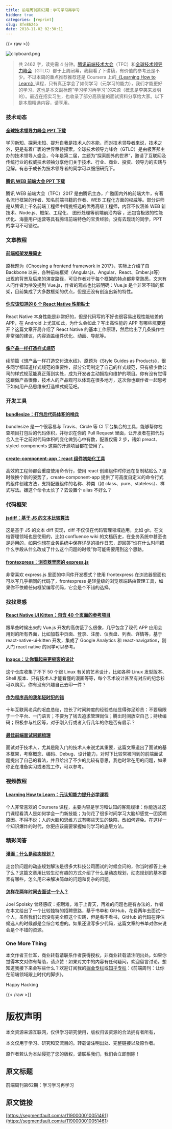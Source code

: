 ```yaml
---
title: 前端周刊第62期：学习学习再学习
hidden: true
categories: [reprint]
slug: 8fe8624b
date: 2018-11-02 02:30:11
---
```


{{< raw >}}
<p><span class="img-wrap"><img data-src="/img/bVQk0r?w=757&amp;h=427" src="https://static.alili.tech/img/bVQk0r?w=757&amp;h=427" alt="clipboard.png" title="clipboard.png" style="cursor:pointer;display:inline"></span></p><blockquote><p>&#x5171; 2462 &#x5B57;&#xFF0C;&#x8BFB;&#x5B8C;&#x9700; 4 &#x5206;&#x949F;&#x3002;<a href="http://gtlc.geekbang.org/" rel="nofollow noreferrer" target="_blank">&#x817E;&#x8BAF;&#x524D;&#x7AEF;&#x6280;&#x672F;&#x5927;&#x4F1A;</a>&#xFF08;TFC&#xFF09;&#x548C;<a href="http://tfc.alloyteam.com/ppt.html" rel="nofollow noreferrer" target="_blank">&#x5168;&#x7403;&#x6280;&#x672F;&#x9886;&#x5BFC;&#x529B;&#x5CF0;&#x4F1A;</a>&#xFF08;GTLC&#xFF09;&#x90FD;&#x4E8E;&#x4E0A;&#x5468;&#x95ED;&#x5E55;&#xFF0C;&#x6211;&#x7FFB;&#x770B;&#x4E86;&#x4E0B;&#x8BB2;&#x7A3F;&#xFF0C;&#x6709;&#x4EF7;&#x503C;&#x7684;&#x53C2;&#x8003;&#x8FD8;&#x662F;&#x4E0D;&#x5C11;&#x3002;&#x4E0D;&#x8FC7;&#x672C;&#x5468;&#x7684;&#x91CD;&#x70B9;&#x63A8;&#x8350;&#x63A8;&#x8350;&#x8FD8;&#x662F; Coursera &#x4E0A;&#x7684;<a href="https://www.coursera.org/learn/learning-how-to-learn" rel="nofollow noreferrer" target="_blank">&#x300A;Learning How to Learn&#x300B;</a>&#x8BFE;&#x7A0B;&#xFF0C;&#x53EA;&#x6709;&#x771F;&#x6B63;&#x5B66;&#x4F1A;&#x4E86;&#x5982;&#x4F55;&#x5B66;&#x4E60;&#xFF08;&#x5143;&#x5B66;&#x4E60;&#x7684;&#x80FD;&#x529B;&#xFF09;&#xFF0C;&#x6211;&#x4EEC;&#x624D;&#x80FD;&#x66F4;&#x597D;&#x7684;&#x5B66;&#x4E60;&#xFF0C;&#x8FD9;&#x4E5F;&#x662F;&#x672C;&#x6587;&#x526F;&#x6807;&#x9898;&#x201C;&#x5B66;&#x4E60;&#x5B66;&#x4E60;&#x518D;&#x5B66;&#x4E60;&#x201D;&#x7684;&#x6765;&#x6E90;&#xFF08;&#x6982;&#x5FF5;&#x662F;&#x674E;&#x7B11;&#x6765;&#x53D1;&#x660E;&#x7684;&#xFF09;&#x3002;&#x6700;&#x8FD1;&#x5728;&#x62DB;&#x5B9E;&#x4E60;&#x751F;&#xFF0C;&#x4E5F;&#x6536;&#x5F55;&#x4E86;&#x90E8;&#x5206;&#x9AD8;&#x8D28;&#x91CF;&#x7684;&#x9762;&#x8BD5;&#x8D44;&#x6599;&#x5206;&#x4EAB;&#x7ED9;&#x5927;&#x5BB6;&#x3002;&#x4EE5;&#x4E0B;&#x662F;&#x672C;&#x5468;&#x7CBE;&#x9009;&#x5185;&#x5BB9;&#xFF0C;&#x8BF7;&#x4EAB;&#x7528;&#x3002;</p></blockquote><h3 id="articleHeader0">&#x6280;&#x672F;&#x52A8;&#x6001;</h3><h4><a href="http://gtlc.geekbang.org/#schedule" rel="nofollow noreferrer" target="_blank">&#x5168;&#x7403;&#x6280;&#x672F;&#x9886;&#x5BFC;&#x529B;&#x5CF0;&#x4F1A; PPT &#x4E0B;&#x8F7D;</a></h4><p>&#x5B66;&#x4E60;&#x65B0;&#x77E5;&#x3001;&#x63A2;&#x7D22;&#x672A;&#x77E5;&#x3001;&#x63D0;&#x5347;&#x81EA;&#x6211;&#x662F;&#x6280;&#x672F;&#x4EBA;&#x7684;&#x672C;&#x80FD;&#xFF0C;&#x800C;&#x5BF9;&#x6280;&#x672F;&#x9886;&#x5BFC;&#x8005;&#x6765;&#x8BF4;&#xFF0C;&#x6280;&#x672F;&#x4E4B;&#x5916;&#xFF0C;&#x66F4;&#x662F;&#x6709;&#x7740;&#x5E7F;&#x88A4;&#x7684;&#x4E16;&#x754C;&#x4E9F;&#x5F85;&#x63A2;&#x7D22;&#x3002;&#x5168;&#x7403;&#x6280;&#x672F;&#x9886;&#x5BFC;&#x529B;&#x5CF0;&#x4F1A;&#xFF08;GTLC&#xFF09;&#x662F;&#x7531;&#x6781;&#x5BA2;&#x90A6;&#x4E3B;&#x529E;&#x7684;&#x6280;&#x672F;&#x9886;&#x5BFC;&#x4EBA;&#x76DB;&#x4F1A;&#xFF0C;&#x4ECA;&#x5E74;&#x662F;&#x7B2C;&#x4E8C;&#x5C4A;&#xFF0C;&#x4E3B;&#x9898;&#x4E3A;&#x201C;&#x63A2;&#x7D22;&#x5706;&#x5916;&#x7684;&#x4E16;&#x754C;&#x201D;&#xFF0C;&#x9080;&#x8BF7;&#x4E86;&#x4E92;&#x8054;&#x7F51;&#x53CA;&#x4F20;&#x7EDF;&#x884C;&#x4E1A;&#x7684;&#x6743;&#x5A01;&#x6280;&#x672F;&#x9886;&#x8896;&#x5206;&#x4EAB;&#x4ED6;&#x4EEC;&#x5173;&#x4E8E;&#x6280;&#x672F;&#x3001;&#x884C;&#x4E1A;&#x3001;&#x5546;&#x4E1A;&#x3001;&#x6295;&#x8D44;&#x3001;&#x9886;&#x5BFC;&#x529B;&#x7684;&#x5B9E;&#x8DF5;&#x4E0E;&#x89C1;&#x89E3;&#x3002;&#x6709;&#x5FD7;&#x4E8E;&#x6210;&#x957F;&#x4E3A;&#x6280;&#x672F;&#x9886;&#x5BFC;&#x8005;&#x7684;&#x540C;&#x5B66;&#x53EF;&#x4EE5;&#x7EC6;&#x7EC6;&#x7814;&#x7A76;&#x4E0B;&#x3002;</p><h4><a href="http://tfc.alloyteam.com/ppt.html" rel="nofollow noreferrer" target="_blank">&#x817E;&#x8BAF; WEB &#x524D;&#x7AEF;&#x5927;&#x4F1A; PPT &#x4E0B;&#x8F7D;</a></h4><p>&#x817E;&#x8BAF; WEB &#x524D;&#x7AEF;&#x5927;&#x4F1A;&#xFF08;TFC&#xFF09;2017 &#x662F;&#x7531;&#x817E;&#x8BAF;&#x4E3B;&#x529E;&#xFF0C;&#x5E7F;&#x9080;&#x56FD;&#x5185;&#x5916;&#x7684;&#x524D;&#x7AEF;&#x5927;&#x725B;&#xFF0C;&#x6709;&#x8457;&#x540D;&#x6D41;&#x884C;&#x6846;&#x67B6;&#x7684;&#x4F5C;&#x8005;&#x3001;&#x77E5;&#x540D;&#x524D;&#x7AEF;&#x4E66;&#x7C4D;&#x7684;&#x4F5C;&#x8005;&#x3001;WEB &#x5DE5;&#x7A0B;&#x5316;&#x65B9;&#x9762;&#x7684;&#x6743;&#x5A01;&#x7B49;&#x3002;&#x90E8;&#x5206;&#x8BB2;&#x5E08;&#x662F;&#x4ECE;&#x817E;&#x8BAF;&#x4E0A;&#x5343;&#x540D;&#x524D;&#x7AEF;&#x5DE5;&#x7A0B;&#x5E08;&#x4E2D;&#x7CBE;&#x6311;&#x7EC6;&#x9009;&#x7684;&#x4F18;&#x79C0;&#x9AD8;&#x7EA7;&#x5DE5;&#x7A0B;&#x5E08;&#xFF0C;&#x5185;&#x5BB9;&#x4E0D;&#x4EC5;&#x6DB5;&#x76D6; WEB &#x65B0;&#x6280;&#x672F;&#x3001;Node.js&#x3001;&#x6846;&#x67B6;&#x3001;&#x5DE5;&#x7A0B;&#x5316;&#x3001; &#x56FE;&#x5F62;&#x5904;&#x7406;&#x7B49;&#x524D;&#x7AEF;&#x524D;&#x6CBF;&#x5185;&#x5BB9; &#xFF0C;&#x8FD8;&#x5305;&#x542B;&#x6781;&#x81F4;&#x7684;&#x6027;&#x80FD;&#x4F18;&#x5316;&#x3001;&#x6D77;&#x91CF;&#x7528;&#x6237;&#x8FD0;&#x8425;&#x7B49;&#x5177;&#x6709;&#x817E;&#x8BAF;&#x524D;&#x7AEF;&#x7279;&#x8272;&#x7684;&#x5B9D;&#x8D35;&#x7ECF;&#x9A8C;&#x3002;&#x6CA1;&#x6709;&#x53BB;&#x73B0;&#x573A;&#x7684;&#x540C;&#x5B66;&#xFF0C;PPT &#x7684;&#x5B66;&#x4E60;&#x4E0D;&#x53EF;&#x9519;&#x8FC7;&#x3002;</p><h3 id="articleHeader1">&#x6587;&#x7AE0;&#x6559;&#x7A0B;</h3><h4><a href="https://medium.com/this-dot-labs/building-modern-web-applications-in-2017-791d2ef2e341" rel="nofollow noreferrer" target="_blank">&#x524D;&#x7AEF;&#x6846;&#x67B6;&#x53D1;&#x5C55;&#x7B80;&#x53F2;</a></h4><p>&#x539F;&#x6807;&#x9898;&#x4E3A;&#x300A;Choosing a frontend framework in&#xA0;2017&#x300B;&#xFF0C;&#x5B9E;&#x9645;&#x4E0A;&#x4ECB;&#x7ECD;&#x4E86;&#x81EA; Backbone &#x4EE5;&#x6765;&#xFF0C;&#x5404;&#x79CD;&#x524D;&#x7AEF;&#x6846;&#x67B6;&#xFF08;Angular.js&#x3001;Angular&#x3001;React&#x3001;Ember.js&#x7B49;&#xFF09;&#x51FA;&#x73B0;&#x7684;&#x80CC;&#x666F;&#x53CA;&#x540E;&#x6765;&#x7684;&#x6F14;&#x53D8;&#x8DEF;&#x5F84;&#xFF0C;&#x53EF;&#x89C1;&#x4F5C;&#x8005;&#x5BF9;&#x4E8E;&#x6BCF;&#x4E2A;&#x6846;&#x67B6;&#x7684;&#x7279;&#x70B9;&#x90FD;&#x975E;&#x5E38;&#x719F;&#x6089;&#xFF0C;&#x6587;&#x672B;&#x6709;&#x4EBA;&#x95EE;&#x4F5C;&#x8005;&#x4E3A;&#x5565;&#x6CA1;&#x63D0;&#x5230; Vue.js&#xFF0C;&#x4F5C;&#x8005;&#x7684;&#x89C2;&#x70B9;&#x4E5F;&#x6BD4;&#x8F83;&#x660E;&#x786E;&#xFF1A;Vue.js &#x662F;&#x4E2A;&#x975E;&#x5E38;&#x4E0D;&#x9519;&#x7684;&#x6846;&#x67B6;&#xFF0C;&#x76EE;&#x524D;&#x96C6;&#x6210;&#x4E86;&#x5927;&#x591A;&#x6570;&#x6846;&#x67B6;&#x7684;&#x4F18;&#x70B9;&#xFF0C;&#x4F46;&#x662F;&#x8FD8;&#x6CA1;&#x6709;&#x521B;&#x9020;&#x51FA;&#x65B0;&#x7684;&#x7279;&#x6027;&#x3002;</p><h4><a href="https://www.simplytechnologies.net/blog/2017/6/6/6-tips-you-want-to-know-about-react-native-performance" rel="nofollow noreferrer" target="_blank">&#x4F60;&#x5E94;&#x8BE5;&#x77E5;&#x9053;&#x7684; 6 &#x4E2A; React Native &#x6027;&#x80FD;&#x8D34;&#x58EB;</a></h4><p>React Native &#x672C;&#x8EAB;&#x6027;&#x80FD;&#x662F;&#x975E;&#x5E38;&#x597D;&#x7684;&#xFF0C;&#x4F46;&#x662F;&#x4EE3;&#x7801;&#x5199;&#x7684;&#x4E0D;&#x597D;&#x4E5F;&#x5F88;&#x5BB9;&#x6613;&#x51FA;&#x73B0;&#x6027;&#x80FD;&#x8F83;&#x5DEE;&#x7684; APP&#xFF0C;&#x5728; Android &#x4E0A;&#x5C24;&#x5176;&#x5982;&#x6B64;&#xFF0C;&#x4E3A;&#x4EC0;&#x4E48;&#x4F1A;&#x5982;&#x6B64;&#xFF1F;&#x5199;&#x51FA;&#x9AD8;&#x6027;&#x80FD;&#x7684; APP &#x6709;&#x54EA;&#x4E9B;&#x5751;&#x8981;&#x907F;&#x5F00;&#xFF1F;&#x8FD9;&#x7BC7;&#x6587;&#x7AE0;&#x5F00;&#x5C40;&#x4ECB;&#x7ECD;&#x4E86; React Native &#x7684;&#x57FA;&#x672C;&#x5DE5;&#x4F5C;&#x539F;&#x7406;&#xFF0C;&#x7136;&#x540E;&#x7ED9;&#x51FA;&#x4E86;&#x51E0;&#x6761;&#x64CD;&#x4F5C;&#x6027;&#x975E;&#x5E38;&#x5F3A;&#x7684;&#x5EFA;&#x8BAE;&#xFF0C;&#x5185;&#x5BB9;&#x6DB5;&#x76D6;&#x7EC4;&#x4EF6;&#x4F18;&#x5316;&#x3001;&#x52A8;&#x753B;&#x3001;&#x5BFC;&#x822A;&#x7B49;&#x3002;</p><h4><a href="https://seesparkbox.com/foundry/style_guides_as_products?utm_source=CSS-Weekly&amp;utm_campaign=Issue-271&amp;utm_medium=email" rel="nofollow noreferrer" target="_blank">&#x50CF;&#x4EA7;&#x54C1;&#x4E00;&#x6837;&#x6253;&#x9020;&#x6837;&#x5F0F;&#x89C4;&#x8303;</a></h4><p>&#x7EED;&#x524D;&#x7BC7;&#x300A;&#x60F3;&#x4EA7;&#x54C1;&#x4E00;&#x6837;&#x6253;&#x9020;&#x4EA4;&#x4ED8;&#x6D41;&#x6C34;&#x7EBF;&#x300B;&#xFF0C;&#x539F;&#x9898;&#x4E3A;&#x300A;Style Guides as Products&#x300B;&#xFF0C;&#x5F88;&#x591A;&#x540C;&#x5B66;&#x90FD;&#x77E5;&#x9053;&#x6837;&#x5F0F;&#x89C4;&#x8303;&#x7684;&#x91CD;&#x8981;&#x6027;&#xFF0C;&#x90E8;&#x5206;&#x516C;&#x53F8;&#x5236;&#x5B9A;&#x4E86;&#x81EA;&#x5DF1;&#x7684;&#x6837;&#x5F0F;&#x89C4;&#x8303;&#xFF0C;&#x53EA;&#x6709;&#x6781;&#x5C11;&#x6570;&#x516C;&#x53F8;&#x7684;&#x6837;&#x5F0F;&#x89C4;&#x8303;&#x80FD;&#x771F;&#x6B63;&#x843D;&#x5230;&#x5B9E;&#x5904;&#xFF0C;&#x6210;&#x4E3A;&#x5F00;&#x53D1;&#x8005;&#x4E3B;&#x52A8;&#x62E5;&#x62B1;&#x548C;&#x7EF4;&#x62A4;&#x7684;&#x9879;&#x76EE;&#x3002;&#x4F60;&#x6709;&#x6CA1;&#x6709;&#x89C9;&#x5F97;&#x8FD9;&#x8DDF;&#x505A;&#x4EA7;&#x54C1;&#x5F88;&#x50CF;&#xFF0C;&#x6280;&#x672F;&#x4EBA;&#x7684;&#x4EA7;&#x54C1;&#x89C2;&#x53EF;&#x4EE5;&#x4F53;&#x73B0;&#x5728;&#x5F88;&#x591A;&#x5730;&#x65B9;&#xFF0C;&#x8FD9;&#x6B21;&#x4F60;&#x4E5F;&#x8DDF;&#x4F5C;&#x8005;&#x4E00;&#x8D77;&#x601D;&#x8003;&#x4E0B;&#x5982;&#x4F55;&#x7528;&#x4EA7;&#x54C1;&#x601D;&#x7EF4;&#x6765;&#x6253;&#x9020;&#x6837;&#x5F0F;&#x89C4;&#x8303;&#x5427;&#x3002;</p><h3 id="articleHeader2">&#x5F00;&#x53D1;&#x5DE5;&#x5177;</h3><h4><a href="https://github.com/siddharthkp/bundlesize" rel="nofollow noreferrer" target="_blank">bundlesize&#xFF1A;&#x6253;&#x5305;&#x540E;&#x4EE3;&#x7801;&#x4F53;&#x79EF;&#x7684;&#x54E8;&#x5175;</a></h4><p>bundlesize &#x662F;&#x4E00;&#x4E2A;&#x5F88;&#x5BB9;&#x6613;&#x4E0E; Travis&#x3001;Circle &#x7B49; CI &#x5E73;&#x53F0;&#x96C6;&#x5408;&#x7684;&#x5DE5;&#x5177;&#xFF0C;&#x80FD;&#x591F;&#x5E2E;&#x4F60;&#x68C0;&#x67E5;&#x9879;&#x76EE;&#x6253;&#x5305;&#x540E;&#x7684;&#x4EE3;&#x7801;&#x4F53;&#x79EF;&#xFF0C;&#x5E76;&#x6807;&#x8BC6;&#x5728;&#x4F60;&#x7684; Pull Request &#x91CC;&#x9762;&#xFF0C;&#x8BA9;&#x5F00;&#x53D1;&#x8005;&#x5728;&#x628A;&#x4EE3;&#x7801;&#x5408;&#x5165;&#x4E3B;&#x5E72;&#x4E4B;&#x524D;&#x5BF9;&#x4EE3;&#x7801;&#x4F53;&#x79EF;&#x7684;&#x53D8;&#x5316;&#x505A;&#x5230;&#x5FC3;&#x4E2D;&#x6709;&#x6570;&#xFF0C;&#x914D;&#x7F6E;&#x4EC5;&#x9700; 2 &#x6B65;&#xFF0C;&#x8BF8;&#x5982; preact&#x3001;styled-components &#x8FD9;&#x7C7B;&#x7684;&#x5F00;&#x6E90;&#x9879;&#x76EE;&#x90FD;&#x5728;&#x4F7F;&#x7528;&#x4E86;&#x3002;</p><h4><a href="https://github.com/CVarisco/create-component-app?utm_source=reactnl&amp;utm_medium=email" rel="nofollow noreferrer" target="_blank">create-component-app&#xFF1A;react &#x7EC4;&#x4EF6;&#x521D;&#x59CB;&#x5316;&#x5DE5;&#x5177;</a></h4><p>&#x9AD8;&#x6548;&#x7684;&#x5DE5;&#x7A0B;&#x5E08;&#x90FD;&#x4F1A;&#x91CD;&#x5EA6;&#x4F7F;&#x7528;&#x547D;&#x4EE4;&#x884C;&#xFF0C;&#x4F7F;&#x7528; react &#x521B;&#x5EFA;&#x7EC4;&#x4EF6;&#x65F6;&#x4F60;&#x8FD8;&#x5728;&#x590D;&#x5236;&#x7C98;&#x8D34;&#x4E48;&#xFF1F;&#x662F;&#x65F6;&#x5019;&#x6362;&#x4E2A;&#x65B0;&#x7684;&#x59FF;&#x52BF;&#x4E86;&#xFF0C;create-component-app &#x63D0;&#x4F9B;&#x4E86;&#x53EF;&#x9AD8;&#x5EA6;&#x81EA;&#x5B9A;&#x4E49;&#x7684;&#x547D;&#x4EE4;&#x884C;&#x5F0F;&#x7684;&#x7EC4;&#x4EF6;&#x521B;&#x5EFA;&#x65B9;&#x6CD5;&#xFF0C;&#x652F;&#x6301;&#x914D;&#x7F6E;&#x7EC4;&#x4EF6;&#x7684;&#x540D;&#x79F0;&#x3001;&#x79CD;&#x7C7B;&#xFF08;&#x5982; class&#x3001;pure&#x3001;stateless&#xFF09;&#x3001;&#x6837;&#x5F0F;&#x5199;&#x6CD5;&#x3002;&#x5ACC;&#x8FD9;&#x4E2A;&#x547D;&#x4EE4;&#x592A;&#x957F;&#x4E86;&#xFF1F;&#x53BB;&#x8BBE;&#x7F6E;&#x4E2A; alias &#x4E0D;&#x597D;&#x4E48;&#xFF1F;</p><h3 id="articleHeader3">&#x4EE3;&#x7801;&#x6846;&#x67B6;</h3><h4><a href="https://github.com/kpdecker/jsdiff" rel="nofollow noreferrer" target="_blank">jsdiff&#xFF1A;&#x57FA;&#x4E8E; JS &#x7684;&#x6587;&#x672C;&#x6BD4;&#x8F83;&#x7B97;&#x6CD5;</a></h4><p>&#x8FD9;&#x662F;&#x57FA;&#x4E8E; JS &#x7684;&#x6587;&#x672C; diff &#x5B9E;&#x73B0;&#xFF0C;diff &#x4E0D;&#x4EC5;&#x4EC5;&#x5728;&#x4EE3;&#x7801;&#x7BA1;&#x7406;&#x9886;&#x57DF;&#x9002;&#x7528;&#xFF0C;&#x6BD4;&#x5982; git&#xFF0C;&#x5728;&#x6587;&#x6863;&#x7BA1;&#x7406;&#x9886;&#x57DF;&#x4E5F;&#x662F;&#x4F7F;&#x7528;&#x7684;&#xFF0C;&#x6BD4;&#x5982; confluence wiki &#x7684;&#x6587;&#x6863;&#x5386;&#x53F2;&#xFF0C;&#x5728;&#x4E1A;&#x52A1;&#x7CFB;&#x7EDF;&#x4E2D;&#x751A;&#x81F3;&#x4E5F;&#x662F;&#x9002;&#x7528;&#x7684;&#xFF0C;&#x5982;&#x679C;&#x4F60;&#x60F3;&#x5728;&#x4E1A;&#x52A1;&#x7CFB;&#x7EDF;&#x4E2D;&#x4FDD;&#x5B58;&#x8BE6;&#x5C3D;&#x7684;&#x64CD;&#x4F5C;&#x65E5;&#x5FD7;&#xFF0C;&#x5373;&#x56DE;&#x7B54;&#x201C;&#x8C01;&#x5728;&#x4EC0;&#x4E48;&#x65F6;&#x95F4;&#x628A;&#x4EC0;&#x4E48;&#x5B57;&#x6BB5;&#x4ECE;&#x4EC0;&#x4E48;&#x6539;&#x6210;&#x4E86;&#x4EC0;&#x4E48;&#x8FD9;&#x4E2A;&#x95EE;&#x9898;&#x7684;&#x65F6;&#x5019;&#x201D;&#x4F60;&#x53EF;&#x80FD;&#x9700;&#x8981;&#x7528;&#x5230;&#x8FD9;&#x4E2A;&#x601D;&#x8DEF;&#x3002;</p><h4><a href="https://github.com/camelaissani/frontexpress" rel="nofollow noreferrer" target="_blank">frontexpress&#xFF1A;&#x6D4F;&#x89C8;&#x5668;&#x91CC;&#x9762;&#x7684; express.js</a></h4><p>&#x975E;&#x5E38;&#x559C;&#x6B22; express.js &#x91CC;&#x9762;&#x7684;&#x4E2D;&#x95F4;&#x4EF6;&#x5F00;&#x53D1;&#x6A21;&#x5F0F;&#xFF1F;&#x4F7F;&#x7528; frontexpress &#x5728;&#x6D4F;&#x89C8;&#x5668;&#x91CC;&#x9762;&#x4E5F;&#x53EF;&#x4EE5;&#x5199;&#x51E0;&#x4E4E;&#x76F8;&#x540C;&#x7684;&#x4EE3;&#x7801;&#x4E86;&#xFF0C;frontexpress &#x662F;&#x8F7B;&#x91CF;&#x7EA7;&#x7684;&#x6D4F;&#x89C8;&#x5668;&#x7AEF;&#x8DEF;&#x7531;&#x7BA1;&#x7406;&#x5DE5;&#x5177;&#xFF0C;&#x5982;&#x679C;&#x4F60;&#x4E0D;&#x4F9D;&#x8D56;&#x4EFB;&#x4F55;&#x6846;&#x67B6;&#x7F16;&#x5199;&#x4EE3;&#x7801;&#xFF0C;&#x5B83;&#x4F1A;&#x662F;&#x4E2A;&#x4E0D;&#x9519;&#x7684;&#x9009;&#x62E9;&#x3002;</p><h3 id="articleHeader4">&#x627E;&#x627E;&#x7075;&#x611F;</h3><h4><a href="https://github.com/akveo/kittenTricks" rel="nofollow noreferrer" target="_blank">React Native UI Kitten&#xFF1A;&#x5305;&#x542B; 40 &#x4E2A;&#x9875;&#x9762;&#x7684;&#x53C2;&#x8003;&#x9879;&#x76EE;</a></h4><p>&#x8DDF;&#x65E9;&#x4E9B;&#x65F6;&#x5019;&#x51FA;&#x6765;&#x7684; Vue.js &#x5F00;&#x53D1;&#x7684;&#x9AD8;&#x4EFF;&#x997F;&#x4E86;&#x4E48;&#x5F88;&#x50CF;&#xFF0C;&#x51E0;&#x4E4E;&#x5305;&#x542B;&#x4E86;&#x73B0;&#x4EE3; APP &#x5E94;&#x7528;&#x4F1A;&#x7528;&#x5230;&#x7684;&#x6240;&#x6709;&#x754C;&#x9762;&#xFF0C;&#x6BD4;&#x5982;&#x52A0;&#x8F7D;&#x4E2D;&#x9875;&#x9762;&#x3001;&#x767B;&#x5F55;&#x3001;&#x6CE8;&#x518C;&#x3001;&#x4EEA;&#x8868;&#x76D8;&#x3001;&#x5217;&#x8868;&#x3001;&#x8BE6;&#x60C5;&#x7B49;&#xFF0C;&#x57FA;&#x4E8E; react-native-ui-kitten &#x5F00;&#x53D1;&#xFF0C;&#x96C6;&#x6210;&#x4E86; Google Analytics &#x548C; react-navigation&#xFF0C;&#x521A;&#x5165;&#x95E8; react native &#x7684;&#x540C;&#x5B66;&#x53EF;&#x4EE5;&#x53C2;&#x8003;&#x3002;</p><h4><a href="https://github.com/jstpcs/lnxpcs" rel="nofollow noreferrer" target="_blank">lnxpcs&#xFF1A;&#x8BA9;&#x4F60;&#x770B;&#x8D77;&#x6765;&#x66F4;&#x6781;&#x5BA2;&#x7684;&#x8BBE;&#x8BA1;</a></h4><p>&#x8FD9;&#x4E2A;&#x4ED3;&#x5E93;&#x6536;&#x96C6;&#x4E86;&#x4E0D;&#x4E0B; 50 &#x4E2A;&#x8DDF; Linux &#x6709;&#x5173;&#x7684;&#x827A;&#x672F;&#x8BBE;&#x8BA1;&#xFF0C;&#x6BD4;&#x5982;&#x5404;&#x79CD; Linux &#x53D1;&#x578B;&#x7248;&#x672C;&#x3001;Shell &#x7248;&#x672C;&#x3001;&#x53EA;&#x6709;&#x6280;&#x672F;&#x4EBA;&#x624D;&#x80FD;&#x770B;&#x61C2;&#x7684;&#x6F2B;&#x753B;&#x7B49;&#x7B49;&#xFF0C;&#x6BCF;&#x4E2A;&#x827A;&#x672F;&#x8BBE;&#x8BA1;&#x751A;&#x81F3;&#x6709;&#x5BF9;&#x5E94;&#x7684;&#x7EAA;&#x5FF5;&#x886B;&#x53EF;&#x4EE5;&#x8D2D;&#x4E70;&#xFF0C;&#x4F60;&#x6709;&#x6CA1;&#x6709;&#x5174;&#x8DA3;&#x81EA;&#x5DF1;&#x53BB;&#x5370;&#x4E00;&#x4EF6;&#xFF1F;</p><h4><a href="https://dev.to/miqubel/mistakes-i-made-as-a-developer" rel="nofollow noreferrer" target="_blank">&#x4F5C;&#x4E3A;&#x7A0B;&#x5E8F;&#x5458;&#x7684;&#x6211;&#x5E74;&#x8F7B;&#x65F6;&#x72AF;&#x7684;&#x9519;</a></h4><p>&#x5341;&#x5E74;&#x4E92;&#x8054;&#x7F51;&#x8001;&#x5175;&#x7684;&#x5455;&#x8840;&#x603B;&#x7ED3;&#xFF0C;&#x62C9;&#x957F;&#x4E86;&#x65F6;&#x95F4;&#x8DE8;&#x5EA6;&#x7684;&#x7ECF;&#x9A8C;&#x603B;&#x7ED3;&#x663E;&#x5F97;&#x5F25;&#x8DB3;&#x73CD;&#x8D35;&#xFF1A;&#x4E0D;&#x8981;&#x5C40;&#x9650;&#x4E8E;&#x4E00;&#x4E2A;&#x5E73;&#x53F0;&#x3001;&#x4E00;&#x95E8;&#x8BED;&#x8A00;&#xFF1B;&#x4E0D;&#x8981;&#x4E3A;&#x4E86;&#x94B1;&#x53BB;&#x8FFD;&#x6C42;&#x7BA1;&#x7406;&#x5C97;&#x4F4D;&#xFF1B;&#x817E;&#x51FA;&#x65F6;&#x95F4;&#x653E;&#x7A7A;&#x81EA;&#x5DF1;&#xFF1B;&#x6301;&#x7EED;&#x7F16;&#x7801;&#xFF1B;&#x79EF;&#x6781;&#x53C2;&#x4E0E;&#x793E;&#x533A;&#x7B49;&#xFF0C;&#x5BF9;&#x4E8E;&#x521A;&#x5165;&#x884C;&#x6216;&#x8005;&#x5165;&#x884C;&#x51E0;&#x5E74;&#x7684;&#x4F60;&#x662F;&#x5426;&#x6709;&#x542F;&#x793A;&#xFF1F;</p><h4><a href="https://performancejs.com/post/hde6d32/The-Best-Frontend-JavaScript-Interview-Questions-%28written-by-a-Frontend-Engineer%29" rel="nofollow noreferrer" target="_blank">&#x6700;&#x4F73;&#x524D;&#x7AEF;&#x9762;&#x8BD5;&#x95EE;&#x9898;&#x68B3;&#x7406;</a></h4><p>&#x9762;&#x8BD5;&#x5BF9;&#x4E8E;&#x6280;&#x672F;&#x4EBA;&#xFF0C;&#x5C24;&#x5176;&#x662F;&#x521A;&#x5165;&#x95E8;&#x7684;&#x6280;&#x672F;&#x4EBA;&#x6765;&#x8BF4;&#x5C24;&#x5176;&#x91CD;&#x8981;&#xFF0C;&#x8FD9;&#x7BC7;&#x6587;&#x7AE0;&#x9053;&#x51FA;&#x4E86;&#x9762;&#x8BD5;&#x7684;&#x57FA;&#x672C;&#x6846;&#x67B6;&#xFF0C;&#x8003;&#x5BDF;&#x6982;&#x5FF5;&#x3001;&#x7F16;&#x7801;&#x3001;Debug&#x3001;&#x8BBE;&#x8BA1;&#x80FD;&#x529B;&#xFF0C;&#x5BF9;&#x65F6;&#x4E0B;&#x6BD4;&#x8F83;&#x5E38;&#x88AB;&#x95EE;&#x5230;&#x7684;&#x524D;&#x7AEF;&#x9762;&#x8BD5;&#x9898;&#x63D0;&#x51FA;&#x4E86;&#x81EA;&#x5DF1;&#x7684;&#x770B;&#x6CD5;&#xFF0C;&#x5E76;&#x4E14;&#x7ED9;&#x51FA;&#x4E86;&#x4E0D;&#x5C11;&#x7684;&#x6BD4;&#x8F83;&#x6709;&#x610F;&#x601D;&#xFF0C;&#x6211;&#x4E5F;&#x65F6;&#x5E38;&#x5728;&#x7528;&#x7684;&#x95EE;&#x9898;&#xFF0C;&#x5982;&#x679C;&#x4F60;&#x6B63;&#x5728;&#x51C6;&#x5907;&#x5B9E;&#x4E60;&#x6216;&#x8005;&#x627E;&#x5DE5;&#x4F5C;&#xFF0C;&#x53EF;&#x4EE5;&#x53C2;&#x8003;&#x3002;</p><h3 id="articleHeader5">&#x89C6;&#x9891;&#x6559;&#x7A0B;</h3><h4><a href="https://www.coursera.org/learn/learning-how-to-learn" rel="nofollow noreferrer" target="_blank">Learning How to Learn&#xFF1A;&#x5143;&#x8BA4;&#x77E5;&#x80FD;&#x529B;&#x63D0;&#x5347;&#x5FC5;&#x5B66;&#x8BFE;&#x7A0B;</a></h4><p>&#x4E2A;&#x4EBA;&#x975E;&#x5E38;&#x559C;&#x6B22;&#x7684; Coursera &#x8BFE;&#x7A0B;&#xFF0C;&#x4E3B;&#x8981;&#x5185;&#x5BB9;&#x662F;&#x5B66;&#x4E60;&#x548C;&#x8BA4;&#x77E5;&#x7684;&#x5BA2;&#x89C2;&#x89C4;&#x5F8B;&#xFF1A;&#x4F60;&#x80FD;&#x900F;&#x8FC7;&#x8FD9;&#x95E8;&#x8BFE;&#x7A0B;&#x770B;&#x6E05;&#x4EBA;&#x662F;&#x5982;&#x4F55;&#x5B66;&#x4F1A;&#x4E00;&#x95E8;&#x65B0;&#x6280;&#x80FD;&#xFF1B;&#x4E3A;&#x4F55;&#x82B1;&#x4E86;&#x5F88;&#x591A;&#x65F6;&#x95F4;&#x5B66;&#x4E60;&#x5927;&#x8111;&#x5374;&#x611F;&#x89C9;&#x4E00;&#x56E2;&#x6D46;&#x7CCA;&#x539F;&#x56E0;&#x3002;&#x4E0D;&#x5F97;&#x4E0D;&#x8BF4;&#xFF1B;&#x4EBA;&#x7684;&#x5927;&#x8111;&#x548C;&#x601D;&#x7EF4;&#x65B9;&#x5F0F;&#x6709;&#x54EA;&#x4E9B;&#x5929;&#x751F;&#x7684;&#x7F3A;&#x9677;&#xFF0C;&#x6539;&#x5982;&#x4F55;&#x907F;&#x514D;&#x3002;&#x5728;&#x8FD9;&#x6837;&#x4E00;&#x4E2A;&#x77E5;&#x8BC6;&#x7206;&#x70B8;&#x7684;&#x65F6;&#x4EE3;&#xFF0C;&#x4F60;&#x66F4;&#x5E94;&#x8BE5;&#x9700;&#x8981;&#x638C;&#x63E1;&#x5982;&#x4F55;&#x5B66;&#x4E60;&#x7684;&#x5E95;&#x5C42;&#x65B9;&#x6CD5;&#x3002;</p><h3 id="articleHeader6">&#x7CBE;&#x5F69;&#x95EE;&#x7B54;</h3><h4><a href="https://mp.weixin.qq.com/s?__biz=MjM5OTA1MDUyMA==&amp;mid=2655438647&amp;idx=1&amp;sn=4634f712fa4d0236aba60b8e8b7cc2cb&amp;chksm=bd730b408a048256f204695598c0e4f74e75c9582f5b9c740057a69747b306de1a4c308d5388&amp;mpshare=1&amp;scene=1&amp;srcid=0702N84baxNAmMFheg6Ck26Z&amp;key=238113c46368" rel="nofollow noreferrer" target="_blank">&#x6F2B;&#x753B;&#xFF1A;&#x4EC0;&#x4E48;&#x662F;&#x52A8;&#x6001;&#x89C4;&#x5212;&#xFF1F;</a></h4><p>&#x8D70;&#x53F0;&#x9636;&#x95EE;&#x9898;&#x7684;&#x52A8;&#x6001;&#x89C4;&#x5212;&#x89E3;&#x6CD5;&#x662F;&#x5F88;&#x591A;&#x5927;&#x79D1;&#x6280;&#x516C;&#x53F8;&#x9762;&#x8BD5;&#x7684;&#x65F6;&#x5019;&#x4F1A;&#x95EE;&#x7684;&#xFF0C;&#x4F60;&#x5F53;&#x65F6;&#x90FD;&#x7B54;&#x4E0A;&#x6765;&#x4E86;&#x4E48;&#xFF1F;&#x8FD9;&#x7BC7;&#x6587;&#x7AE0;&#x7528;&#x6BD4;&#x8F83;&#x751F;&#x52A8;&#x6709;&#x8DA3;&#x7684;&#x65B9;&#x5F0F;&#x4ECB;&#x7ECD;&#x4E86;&#x4EC0;&#x4E48;&#x662F;&#x52A8;&#x6001;&#x89C4;&#x5212;&#xFF0C;&#x52A8;&#x6001;&#x89C4;&#x5212;&#x7684;&#x57FA;&#x672C;&#x8981;&#x7D20;&#x6709;&#x54EA;&#x4E9B;&#xFF0C;&#x600E;&#x4E48;&#x7528;&#x5B83;&#x6765;&#x89E3;&#x51B3;&#x7B80;&#x5355;&#x7684;&#x95EE;&#x9898;&#x548C;&#x590D;&#x6742;&#x7684;&#x95EE;&#x9898;&#x3002;</p><h4><a href="https://mp.weixin.qq.com/s?__biz=MjM5ODIzNDQ3Mw==&amp;mid=2649967341&amp;idx=1&amp;sn=e23064e6a95385141b57449c98cc80e2&amp;chksm=beca3aeb89bdb3fda2e5075b986170cf189c9f76e9e1c9dcce5798ac815b3fc4761c529402a5&amp;mpshare=1&amp;scene=24&amp;srcid=07026xj7NPo0eI2IG7CCxYc2&amp;key=e0f557c9f11" rel="nofollow noreferrer" target="_blank">&#x600E;&#x6837;&#x82B1;&#x4E24;&#x5E74;&#x65F6;&#x95F4;&#x53BB;&#x9762;&#x8BD5;&#x4E00;&#x4E2A;&#x4EBA;&#xFF1F;</a></h4><p>Joel Spolsky &#x66FE;&#x7ECF;&#x611F;&#x53F9;&#xFF1A;&#x62DB;&#x8058;&#x96BE;&#xFF0C;&#x96BE;&#x4E8E;&#x4E0A;&#x9752;&#x5929;&#xFF0C;&#x518D;&#x96BE;&#x7684;&#x95EE;&#x9898;&#x4E5F;&#x662F;&#x6709;&#x529E;&#x6CD5;&#x7684;&#xFF0C;&#x4F5C;&#x8005;&#x5728;&#x672C;&#x6587;&#x7ED9;&#x51FA;&#x4E86;&#x4E00;&#x4E2A;&#x6BD4;&#x8F83;&#x72EC;&#x7279;&#x7684;&#x62DB;&#x8058;&#x601D;&#x8DEF;&#xFF0C;&#x57FA;&#x4E8E;&#x4E66;&#x5355;&#x548C; GitHub&#xFF0C;&#x82B1;&#x8D39;&#x4E24;&#x5E74;&#x53BB;&#x9762;&#x8BD5;&#x4E00;&#x4E2A;&#x4EBA;&#xFF0C;&#x867D;&#x7136;&#x6211;&#x4EEC;&#x516C;&#x53F8;&#x6CA1;&#x6709;&#x5B8C;&#x5168;&#x7167;&#x8FD9;&#x4E2A;&#x5B9E;&#x8DF5;&#xFF0C;&#x4F46;&#x662F;&#x770B;&#x4E0D;&#x770B;&#x4E66;&#xFF0C;GitHub &#x7684;&#x4EE3;&#x7801;&#x5728;&#x8BC4;&#x4F30;&#x5019;&#x9009;&#x4EBA;&#x7684;&#x65F6;&#x5019;&#x90FD;&#x662F;&#x4F1A;&#x7EFC;&#x5408;&#x8003;&#x8651;&#x7684;&#x3002;&#x5982;&#x679C;&#x8FD8;&#x6CA1;&#x5199;&#x591A;&#x5C11;&#x4EE3;&#x7801;&#xFF0C;&#x8FD9;&#x7BC7;&#x6587;&#x7AE0;&#x7684;&#x4E66;&#x5355;&#x5BF9;&#x4F60;&#x6765;&#x8BF4;&#x4F1A;&#x662F;&#x4E2A;&#x4E0D;&#x9519;&#x7684;&#x8D44;&#x6E90;&#x3002;</p><h3 id="articleHeader7">One More Thing</h3><p>&#x672C;&#x6587;&#x4F5C;&#x8005;&#x738B;&#x4ED5;&#x519B;&#xFF0C;&#x5546;&#x4E1A;&#x8F6C;&#x8F7D;&#x8BF7;&#x8054;&#x7CFB;&#x4F5C;&#x8005;&#x83B7;&#x5F97;&#x6388;&#x6743;&#xFF0C;&#x975E;&#x5546;&#x4E1A;&#x8F6C;&#x8F7D;&#x8BF7;&#x6CE8;&#x660E;&#x51FA;&#x5904;&#x3002;&#x5982;&#x679C;&#x4F60;&#x89C9;&#x5F97;&#x672C;&#x6587;&#x5BF9;&#x4F60;&#x6709;&#x5E2E;&#x52A9;&#xFF0C;&#x8BF7;&#x70B9;&#x8D5E;&#xFF01;&#x5982;&#x679C;&#x5BF9;&#x6587;&#x4E2D;&#x7684;&#x5185;&#x5BB9;&#x6709;&#x4EFB;&#x4F55;&#x7591;&#x95EE;&#xFF0C;&#x6B22;&#x8FCE;&#x7559;&#x8A00;&#x8BA8;&#x8BBA;&#x3002;&#x60F3;&#x77E5;&#x9053;&#x6211;&#x63A5;&#x4E0B;&#x6765;&#x4F1A;&#x5199;&#x4E9B;&#x4EC0;&#x4E48;&#xFF1F;&#x6B22;&#x8FCE;&#x8BA2;&#x9605;&#x6211;&#x7684;<a href="https://juejin.im/user/57a7f634d342d300576b738d" rel="nofollow noreferrer" target="_blank">&#x6398;&#x91D1;&#x4E13;&#x680F;</a>&#x6216;<a href="https://zhuanlan.zhihu.com/feweekly" rel="nofollow noreferrer" target="_blank">&#x77E5;&#x4E4E;&#x4E13;&#x680F;</a>&#xFF1A;&#x300A;&#x524D;&#x7AEF;&#x5468;&#x520A;&#xFF1A;&#x8BA9;&#x4F60;&#x5728;&#x524D;&#x7AEF;&#x9886;&#x57DF;&#x8DDF;&#x4E0A;&#x65F6;&#x4EE3;&#x7684;&#x811A;&#x6B65;&#x300B;&#x3002;</p><p>Happy Hacking</p>
{{< /raw >}}

# 版权声明
本文资源来源互联网，仅供学习研究使用，版权归该资源的合法拥有者所有，

本文仅用于学习、研究和交流目的。转载请注明出处、完整链接以及原作者。 

原作者若认为本站侵犯了您的版权，请联系我们，我们会立即删除！

## 原文标题
前端周刊第62期：学习学习再学习

## 原文链接
[https://segmentfault.com/a/1190000010051461](https://segmentfault.com/a/1190000010051461)

